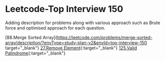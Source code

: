 # Leetcode-Top Interview 150
Adding description for problems along with various approach such as Brute force and optimised approach for each question.

[88.Merge Sorted Array](https://leetcode.com/problems/merge-sorted-array/description/?envType=study-plan-v2&envId=top-interview-150 target="_blank")
[27.Remove Element](https://leetcode.com/problems/remove-element/description/?envType=study-plan-v2&envId=top-interview-150){:target="_blank"}
[125.Valid Palindrome](https://leetcode.com/problems/valid-palindrome/description/?envType=study-plan-v2&envId=top-interview-150){:target="_blank"}
